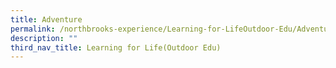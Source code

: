 ```yaml
---
title: Adventure
permalink: /northbrooks-experience/Learning-for-LifeOutdoor-Edu/Adventure/permalink/
description: ""
third_nav_title: Learning for Life(Outdoor Edu)
---
```

